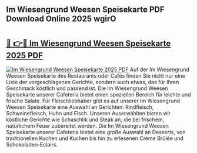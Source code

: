 ## Im Wiesengrund Weesen Speisekarte PDF Download Online 2025 wgirO

# <h2><a href="http://gcau8kn.nevu.top/?p=Im+Wiesengrund+Weesen+Speisekarte">🔗 👉🔴 Im Wiesengrund Weesen Speisekarte 2025 PDF</a></h2>

[![Im Wiesengrund Weesen Speisekarte 2025 PDF](https://i.imgur.com/dBaPXMq.png)](http://gcau8kn.nevu.top/?p=Im+Wiesengrund+Weesen+Speisekarte)
Auf der Im Wiesengrund Weesen Speisekarte des Restaurants oder Cafés finden Sie nicht nur eine Liste der vorgeschlagenen Gerichte, sondern auch etwas, das für Ihren Geschmack köstlich und passend ist. Die Im Wiesengrund Weesen Speisekarte unserer Cafeteria bietet einen speziellen Bereich für leichte und frische Salate. Für Fleischliebhaber gibt es auf unserer Im Wiesengrund Weesen Speisekarte eine Auswahl an Gerichten: Rindfleisch, Schweinefleisch, Huhn und Fisch. Unseren Auserwählten bieten wir köstliche Gerichte wie Schaschlik und Steak an, die bei frischem, natürlichem Feuer zubereitet werden. Die Im Wiesengrund Weesen Speisekarte unserer Cafeteria bietet eine große Auswahl an Desserts, von traditionellen Kuchen und Kuchen bis hin zu erlesenen Crème Brûlée und Schokoladen-Eclairs.
